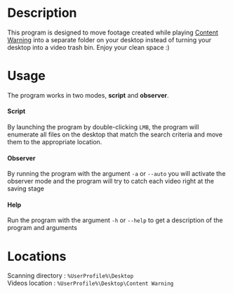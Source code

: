 # Description
This program is designed to move footage created while playing [Content Warning](https://store.steampowered.com/app/2881650/Content_Warning/) into a separate folder on your desktop instead of turning your desktop into a video trash bin. Enjoy your clean space :)

# Usage
The program works in two modes, **script** and **observer**.
#### Script
By launching the program by double-clicking `LMB`, the program will enumerate all files on the desktop that match the search criteria and move them to the appropriate location.
#### Observer
By running the program with the argument `-a` or `--auto` you will activate the observer mode and the program will try to catch each video right at the saving stage
#### Help
Run the program with the argument `-h` or `--help` to get a description of the program and arguments

# Locations
Scanning directory : `%UserProfile%\Desktop` <br />
Videos location : `%UserProfile%\Desktop\Content Warning`
